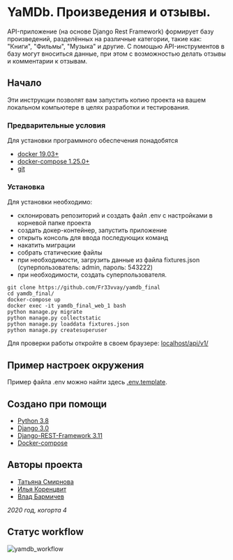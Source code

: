 # YaMDb. Произведения и отзывы.

API-приложение (на основе Django Rest Framework) формирует базу произведений, разделённых на различные категории, 
такие как: "Книги", "Фильмы", "Музыка" и другие. С помощью API-инструментов в базу могут
вноситься данные, при этом с возможностью делать отзывы и комментарии к отзывам. 

## Начало

Эти инструкции позволят вам запустить копию проекта на вашем локальном компьютере в целях разработки и тестирования.

### Предварительные условия

Для установки программного обеспечения понадобятся

* [docker 19.03+](https://www.docker.com/get-started)
* [docker-compose 1.25.0+](https://docs.docker.com/compose/)
* [git](https://github.com/)


### Установка

Для установки необходимо: 
* склонировать репозиторий и создать файл .env с настройками в корневой папке проекта
* создать докер-контейнер, запустить приложение
* открыть консоль для ввода последующих команд 
* накатить миграции
* собрать статические файлы
* при необходимости, загрузить данные из файла fixtures.json (суперпользователь: admin, пароль: 543222)
* при необходимости, создать суперпользователя.

```
git clone https://github.com/Fr33vvay/yamdb_final
cd yamdb_final/
docker-compose up
docker exec -it yamdb_final_web_1 bash
python manage.py migrate
python manage.py collectstatic
python manage.py loaddata fixtures.json
python manage.py createsuperuser
```

Для проверки работы откройте в своем браузере: [localhost/api/v1/](http://localhost/api/v1)

## Пример настроек окружения

Пример файла .env можно найти здесь [.env.template](.env.template).
## Создано при помощи
* [Python 3.8](https://www.python.org/downloads/)
* [Django 3.0](https://docs.djangoproject.com/en/3.1/)
* [Django-REST-Framework 3.11](https://www.django-rest-framework.org/)
* [Docker-compose](https://docs.docker.com/compose/)


## Авторы проекта

* [Татьяна Смирнова](https://github.com/Tatyana-Smirnova "github")
* [Илья Коренцвит](https://github.com/Fr33vvay "github")
* [Влад Бармичев](https://github.com/Shindler7 "github")

*2020 год, когорта 4*

## Статус workflow

![yamdb_workflow](https://github.com/Fr33vvay/yamdb_final/workfows/.github/workflows/yamdb_workflow.yaml/badge.svg)
